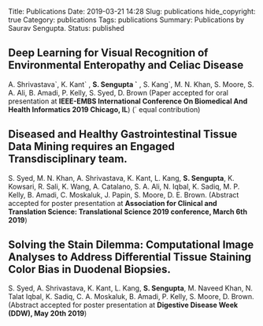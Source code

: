 Title: Publications
Date: 2019-03-21 14:28
Slug: publications
hide_copyright: true
Category: publications
Tags: publications
Summary: Publications by Saurav Sengupta.
Status: published

## Deep Learning for Visual Recognition of Environmental Enteropathy and Celiac Disease
A. Shrivastava\`, K. Kant\` , **S. Sengupta \`** , S. Kang\`, M. N. Khan, S. Moore, S. A. Ali, B. Amadi, P. Kelly, S. Syed, D. Brown (Paper accepted for oral presentation at **IEEE-EMBS International Conference On Biomedical And Health Informatics 2019 Chicago, IL**) (` equal contribution)

## Diseased and Healthy Gastrointestinal Tissue Data Mining requires an Engaged Transdisciplinary team.
S. Syed, M. N. Khan, A. Shrivastava, K. Kant, L. Kang, **S. Sengupta**, K. Kowsari, R. Sali, K. Wang, A. Catalano, S. A. Ali, N. Iqbal, K. Sadiq, M. P. Kelly, B. Amadi, C. Moskaluk, J. Papin, S. Moore, D. E. Brown. (Abstract accepted for poster presentation at **Association for Clinical and Translation Science: Translational Science 2019 conference, March 6th 2019**)

## Solving the Stain Dilemma: Computational Image Analyses to Address Differential Tissue Staining Color Bias in Duodenal Biopsies.
S. Syed, A. Shrivastava, K. Kant, L. Kang, **S. Sengupta**, M. Naveed Khan, N. Talat Iqbal, K. Sadiq, C. A. Moskaluk, B. Amadi, P. Kelly, S. Moore, D. Brown. (Abstract accepted for poster presentation at **Digestive Disease Week (DDW), May 20th 2019**)